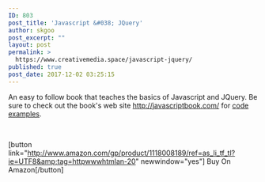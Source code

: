 ```yaml
---
ID: 803
post_title: 'Javascript &#038; JQuery'
author: skgoo
post_excerpt: ""
layout: post
permalink: >
  https://www.creativemedia.space/javascript-jquery/
published: true
post_date: 2017-12-02 03:25:15
---
```

An easy to follow book that teaches the basics of Javascript and JQuery. Be sure to check out the book's web site <a href="http://javascriptbook.com/">http://javascriptbook.com/</a> for <a href="http://javascriptbook.com/code/">code examples</a>.

&nbsp;

[button link="http://www.amazon.com/gp/product/1118008189/ref=as_li_tf_tl?ie=UTF8&amp;tag=httpwwwhtmlan-20" newwindow="yes"] Buy On Amazon[/button]
